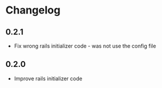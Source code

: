 # Changelog

## 0.2.1

* Fix wrong rails initializer code - was not use the config file

## 0.2.0

* Improve rails initializer code
